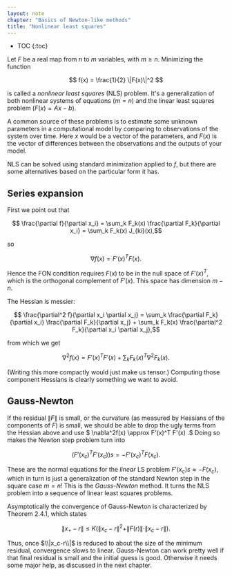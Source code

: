 ```yaml
---
layout: note
chapter: "Basics of Newton-like methods"
title: "Nonlinear least squares"
---
```

* TOC
{:toc}

Let $F$ be a real map from $n$ to $m$ variables, with $m\ge n$. Minimizing the function

$$ f(x) = \frac{1}{2} \|F(x)\|^2 $$

is called a *nonlinear least squares* (NLS) problem. It's a generalization of both nonlinear systems of equations ($m=n$) and the linear least squares problem ($F(x)=Ax-b$). 

A common source of these problems is to estimate some unknown parameters in a computational model by comparing to observations of the system over time. Here $x$ would be a vector of the parameters, and $F(x)$ is the vector of differences between the observations and the outputs of your model. 

NLS can be solved using standard minimization applied to $f$, but there are some alternatives based on the particular form it has. 

## Series expansion 

First we point out that

$$ \frac{\partial f}{\partial x_i} = \sum_k F_k(x)  \frac{\partial F_k}{\partial x_i} = \sum_k F_k(x) J_{ki}(x),$$

so

$$ \nabla f(x) = F'(x)^T F(x).$$

Hence the FON condition requires $F(x)$ to be in the null space of $F'(x)^T$, which is the orthogonal complement of $F'(x)$. This space has dimension $m-n$. 

The Hessian is messier:

$$ \frac{\partial^2 f}{\partial x_i \partial x_j} = \sum_k \frac{\partial F_k}{\partial x_i}  \frac{\partial F_k}{\partial x_j} + \sum_k F_k(x)  \frac{\partial^2 F_k}{\partial x_i \partial x_j},$$

from which we get

$$ \nabla^2f(x) = F'(x)^TF'(x) + \sum_k F_k(x)^T \nabla^2 F_k(x).$$

(Writing this more compactly would just make us tensor.) Computing those component Hessians is clearly something we want to avoid. 

## Gauss-Newton

If the residual $\|F\|$ is small, or the curvature (as measured by Hessians of the components of $F$) is small, we should be able to drop the ugly terms from the Hessian above and use  $ \nabla^2f(x) \approx F'(x)^T F'(x) .$ Doing so makes the Newton step problem turn into

$$ (F'(x_c)^T F'(x_c))s = - F'(x_c)^T F(x_c).$$

These are the normal equations for the *linear* LS problem $F'(x_c)s \approx -F(x_c)$, which in turn is just a generalization of the standard Newton step in the square case $m=n$! This is the *Gauss-Newton* method. It turns the NLS problem into a sequence of linear least squares problems. 

Asymptotically the convergence of Gauss-Newton is characterized by Theorem 2.4.1, which states

$$ \| x_+ - r  \| \le K(  \|x_c-r\|^2 + \|F(r)\| \cdot\|x_c-r\| ).$$

Thus, once $\\|x_c-r\\|$ is reduced to about the size of the minimum residual, convergence slows to linear. Gauss-Newton can work pretty well if that final residual is small and the initial guess is good. Otherwise it needs some major help, as discussed in the next chapter.
